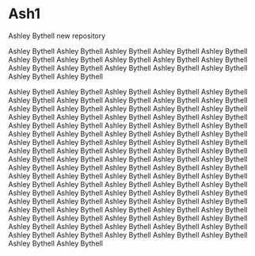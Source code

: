 # Ash1
Ashley Bythell new repository

Ashley Bythell
Ashley Bythell
Ashley Bythell
Ashley Bythell
Ashley Bythell
Ashley Bythell
Ashley Bythell
Ashley Bythell
Ashley Bythell
Ashley Bythell
Ashley Bythell
Ashley Bythell
Ashley Bythell
Ashley Bythell
Ashley Bythell
Ashley Bythell
Ashley Bythell

Ashley Bythell
Ashley Bythell
Ashley Bythell
Ashley Bythell
Ashley Bythell
Ashley Bythell
Ashley Bythell
Ashley Bythell
Ashley Bythell
Ashley Bythell
Ashley Bythell
Ashley Bythell
Ashley Bythell
Ashley Bythell
Ashley Bythell
Ashley Bythell
Ashley Bythell
Ashley Bythell
Ashley Bythell
Ashley Bythell
Ashley Bythell
Ashley Bythell
Ashley Bythell
Ashley Bythell
Ashley Bythell
Ashley Bythell
Ashley Bythell
Ashley Bythell
Ashley Bythell
Ashley Bythell
Ashley Bythell
Ashley Bythell
Ashley Bythell
Ashley Bythell
Ashley Bythell
Ashley Bythell
Ashley Bythell
Ashley Bythell
Ashley Bythell
Ashley Bythell
Ashley Bythell
Ashley Bythell
Ashley Bythell
Ashley Bythell
Ashley Bythell
Ashley Bythell
Ashley Bythell
Ashley Bythell
Ashley Bythell
Ashley Bythell
Ashley Bythell
Ashley Bythell
Ashley Bythell
Ashley Bythell
Ashley Bythell
Ashley Bythell
Ashley Bythell
Ashley Bythell
Ashley Bythell
Ashley Bythell
Ashley Bythell
Ashley Bythell
Ashley Bythell
Ashley Bythell
Ashley Bythell
Ashley Bythell
Ashley Bythell
Ashley Bythell
Ashley Bythell
Ashley Bythell
Ashley Bythell
Ashley Bythell
Ashley Bythell
Ashley Bythell
Ashley Bythell
Ashley Bythell
Ashley Bythell
Ashley Bythell
Ashley Bythell
Ashley Bythell
Ashley Bythell
Ashley Bythell
Ashley Bythell
Ashley Bythell
Ashley Bythell
Ashley Bythell
Ashley Bythell
Ashley Bythell
Ashley Bythell
Ashley Bythell
Ashley Bythell
Ashley Bythell
